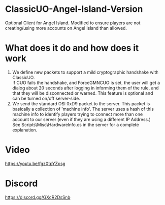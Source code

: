 # ClassicUO-Angel-Island-Version
Optional Client for Angel Island. Modified to ensure players are not creating/using more accounts on Angel Island than allowed.

# What does it do and how does it work

1. We define new packets to support a mild cryptographic handshake with ClassicUO.</br>
If CUO fails the handshake, and ForceGMNCUO is set, the user will get a dialog about 20 seconds after logging in informing them of the rule, and that they will be disconnected or warned.
This feature is optional and can be turned on/off server-side.</br>
2. We send the standard OSI 0xD9 packet to the server. This packet is basically a collection of 'machine info'. The server uses a hash of this machine info to identify players trying to connect more than one account to our server (even if they are using a different IP Address.)</br>
See Scripts\Misc\HardwareInfo.cs in the server for a complete explanation.

# Video
https://youtu.be/fgz0tpYZosg

# Discord

https://discord.gg/GXcR2DsSnb
